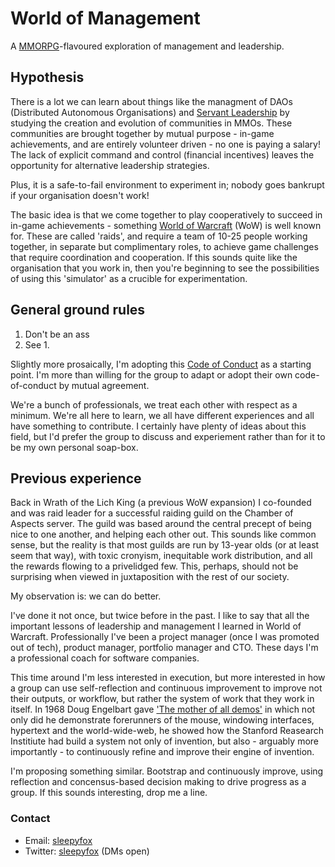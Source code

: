 # World of Management

A [MMORPG](https://en.wikipedia.org/wiki/Massively_multiplayer_online_role-playing_game)-flavoured exploration of management and leadership.

## Hypothesis

There is a lot we can learn about things like the managment of DAOs (Distributed Autonomous Organisations) and [Servant Leadership](https://en.wikipedia.org/wiki/Servant_leadership) by studying the creation and evolution of communities in MMOs. These communities are brought together by mutual purpose - in-game achievements, and are entirely volunteer driven - no one is paying a salary! The lack of explicit command and control (financial incentives) leaves the opportunity for alternative leadership strategies.

Plus, it is a safe-to-fail environment to experiment in; nobody goes bankrupt if your organisation doesn't work!

The basic idea is that we come together to play cooperatively to succeed in in-game achievements - something [World of Warcraft](https://en.wikipedia.org/wiki/World_of_Warcraft) (WoW) is well known for. These are called 'raids', and require a team of 10-25 people working together, in separate but complimentary roles, to achieve game challenges that require coordination and cooperation. If this sounds quite like the organisation that you work in, then you're beginning to see the possibilities of using this 'simulator' as a crucible for experimentation. 

## General ground rules

1. Don't be an ass
2. See 1.

Slightly more prosaically, I'm adopting this [Code of Conduct](https://opensource.google/conduct/) as a starting point. I'm more than willing for the group to adapt or adopt their own code-of-conduct by mutual agreement.

We're a bunch of professionals, we treat each other with respect as a minimum. We're all here to learn, we all have different experiences and all have something to contribute. I certainly have plenty of ideas about this field, but I'd prefer the group to discuss and experiement rather than for it to be my own personal soap-box.

## Previous experience

Back in Wrath of the Lich King (a previous WoW expansion) I co-founded and was raid leader for a successful raiding guild on the Chamber of Aspects server. The guild was based around the central precept of being nice to one another, and helping each other out. This sounds like common sense, but the reality is that most guilds are run by 13-year olds (or at least seem that way), with toxic cronyism, inequitable work distribution, and all the rewards flowing to a privelidged few. This, perhaps, should not be surprising when viewed in juxtaposition with the rest of our society. 

My observation is: we can do better.

I've done it not once, but twice before in the past. I like to say that all the important lessons of leadership and management I learned in World of Warcraft. Professionally I've been a project manager (once I was promoted out of tech), product manager, portfolio manager and CTO. These days I'm a professional coach for software companies.

This time around I'm less interested in execution, but more interested in how a group can use self-reflection and continuous improvement to improve not their outputs, or workflow, but rather the system of work that they work in itself. In 1968 Doug Engelbart gave ['The mother of all demos'](https://en.wikipedia.org/wiki/The_Mother_of_All_Demos) in which not only did he demonstrate forerunners of the mouse, windowing interfaces, hypertext and the world-wide-web, he showed how the Stanford Reasearch Institiute had build a system not only of invention, but also - arguably more importantly - to continuously refine and improve their engine of invention. 

I'm proposing something similar. Bootstrap and continuously improve, using reflection and concensus-based decision making to drive progress as a group. If this sounds interesting, drop me a line.

### Contact

* Email: [sleepyfox](mailto://sleepyfox@gmail.com)
* Twitter: [sleepyfox](https://twitter.com/sleepyfox) (DMs open)

